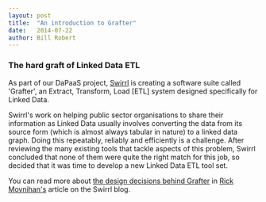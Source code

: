 ```yaml
---
layout: post
title:  "An introduction to Grafter"
date:   2014-07-22
author: Bill Robert
---
```


### The hard graft of Linked Data ETL

As part of our DaPaaS project, [Swirrl][1] is creating a software suite called 'Grafter', an Extract, Transform, Load [ETL] system designed specifically for Linked Data.

Swirrl's work on helping public sector organisations to share their information as Linked Data usually involves converting the data from its source form (which is almost always tabular in nature) to a linked data graph. Doing this repeatably, reliably and efficiently is a challenge. After reviewing the many existing tools that tackle aspects of this problem, Swirrl concluded that none of them were quite the right match for this job, so decided that it was time to develop a new Linked Data ETL tool set.

You can read more about [the design decisions behind Grafter][2] in [Rick Moynihan's][3] article on the Swirrl blog.

[1]: http://www.swirrl.com
[2]: http://blog.swirrl.com/articles/linked-data-etl/
[3]: http://project.dapaas.eu/dapaas-partner-biographies/dapaas-partner-rick-moynihan